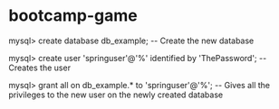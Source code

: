 # bootcamp-game
mysql> create database db_example; -- Create the new database

mysql> create user 'springuser'@'%' identified by 'ThePassword'; -- Creates the user

mysql> grant all on db_example.* to 'springuser'@'%'; -- Gives all the privileges to the new user on the newly created database
